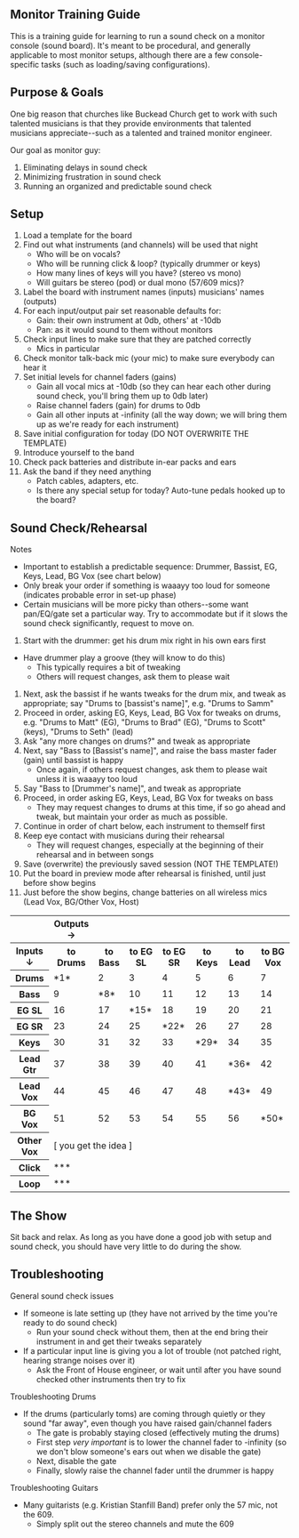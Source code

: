 Monitor Training Guide
----------------------

This is a training guide for learning to run a sound check on a monitor console (sound board).  It's
meant to be procedural, and generally applicable to most monitor setups, although there are a few
console-specific tasks (such as loading/saving configurations).

Purpose & Goals
---------------

One big reason that churches like Buckead Church get to work with such talented musicians is that they provide environments that talented musicians appreciate--such as a talented and trained monitor engineer.

Our goal as monitor guy:
1. Eliminating delays in sound check
1. Minimizing frustration in sound check
1. Running an organized and predictable sound check

Setup
-----

1. Load a template for the board
1. Find out what instruments (and channels) will be used that night
	- Who will be on vocals?
	- Who will be running click & loop? (typically drummer or keys)
	- How many lines of keys will you have? (stereo vs mono)
	- Will guitars be stereo (pod) or dual mono (57/609 mics)?
1. Label the board with instrument names (inputs) musicians' names (outputs)
1. For each input/output pair set reasonable defaults for:
	- Gain: their own instrument at 0db, others' at -10db
	- Pan: as it would sound to them without monitors
1. Check input lines to make sure that they are patched correctly
	- Mics in particular
1. Check monitor talk-back mic (your mic) to make sure everybody can hear it
1. Set initial levels for channel faders (gains)
    - Gain all vocal mics at -10db (so they can hear each other during sound check, you'll bring them up to 0db later)
    - Raise channel faders (gain) for drums to 0db
    - Gain all other inputs at -infinity (all the way down; we will bring them up as we're ready for each instrument)
1. Save initial configuration for today (DO NOT OVERWRITE THE TEMPLATE)
1. Introduce yourself to the band
1. Check pack batteries and distribute in-ear packs and ears
1. Ask the band if they need anything
	- Patch cables, adapters, etc.
	- Is there any special setup for today? Auto-tune pedals hooked up to the board?

Sound Check/Rehearsal
---------------------

Notes
- Important to establish a predictable sequence: Drummer, Bassist, EG, Keys, Lead, BG Vox (see chart below)
- Only break your order if something is waaayy too loud for someone (indicates probable error in set-up phase)
- Certain musicians will be more picky than others--some want pan/EQ/gate set a particular way. Try to accommodate but if it slows the sound check significantly, request to move on.
	
1. Start with the drummer: get his drum mix right in his own ears first
  - Have drummer play a groove (they will know to do this)
	- This typically requires a bit of tweaking
	- Others will request changes, ask them to please wait
1. Next, ask the bassist if he wants tweaks for the drum mix, and tweak as appropriate; say "Drums to [bassist's name]", e.g. "Drums to Samm"
1. Proceed in order, asking EG, Keys, Lead, BG Vox for tweaks on drums, e.g. "Drums to Matt" (EG), "Drums to Brad" (EG), "Drums to Scott" (keys), "Drums to Seth" (lead)
1. Ask "any more changes on drums?" and tweak as appropriate
1. Next, say "Bass to [Bassist's name]", and raise the bass master fader (gain) until bassist is happy
	- Once again, if others request changes, ask them to please wait unless it is waaayy too loud
1. Say "Bass to [Drummer's name]", and tweak as appropriate
1. Proceed, in order asking EG, Keys, Lead, BG Vox for tweaks on bass
	- They may request changes to drums at this time, if so go ahead and tweak, but maintain your order as much as possible.
1. Continue in order of chart below, each instrument to themself first
1. Keep eye contact with musicians during their rehearsal
    - They will request changes, especially at the beginning of their rehearsal and in between songs
1. Save (overwrite) the previously saved session (NOT THE TEMPLATE!)
1. Put the board in preview mode after rehearsal is finished, until just before show begins
1. Just before the show begins, change batteries on all wireless mics (Lead Vox, BG/Other Vox, Host)

<table>
  <tr>
    <td></td>
    <th>Outputs &rarr;</th>
  </tr>
  <tr>
    <th>Inputs &darr;</th>
    <th>to Drums</th>
    <th>to Bass</th>
    <th>to EG SL</th>
    <th>to EG SR</th>
    <th>to Keys</th>
    <th>to Lead</th>
    <th>to BG Vox</th>
  </tr>
  <tr>
    <th>Drums</th>
    <td>*1*</td>
    <td>2</td>
    <td>3</td>
    <td>4</td>
    <td>5</td>
    <td>6</td>
    <td>7</td>
  </tr>
  <tr>
    <th>Bass</th>
    <td>9</td>
    <td>*8*</td>
    <td>10</td>
    <td>11</td>
    <td>12</td>
    <td>13</td>
    <td>14</td>
  </tr>
  <tr>
    <th>EG SL</th>
    <td>16</td>
    <td>17</td>
    <td>*15*</td>
    <td>18</td>
    <td>19</td>
    <td>20</td>
    <td>21</td>
  </tr>
  <tr>
    <th>EG SR</th>
    <td>23</td>
    <td>24</td>
    <td>25</td>
    <td>*22*</td>
    <td>26</td>
    <td>27</td>
    <td>28</td>
  </tr>
  <tr>
    <th>Keys</th>
    <td>30</td>
    <td>31</td>
    <td>32</td>
    <td>33</td>
    <td>*29*</td>
    <td>34</td>
    <td>35</td>
  </tr>
  <tr>
    <th>Lead Gtr</th>
    <td>37</td>
    <td>38</td>
    <td>39</td>
    <td>40</td>
    <td>41</td>
    <td>*36*</td>
    <td>42</td>
  </tr>
  <tr>
    <th>Lead Vox</th>
    <td>44</td>
    <td>45</td>
    <td>46</td>
    <td>47</td>
    <td>48</td>
    <td>*43*</td>
    <td>49</td>
  </tr>
  <tr>
    <th>BG Vox</th>
    <td>51</td>
    <td>52</td>
    <td>53</td>
    <td>54</td>
    <td>55</td>
    <td>56</td>
    <td>*50*</td>
  </tr>
  <tr>
    <th>Other Vox</th>
    <td colspan=7>[ you get the idea ]</td>
  </tr>
  <tr>
    <th>Click</th>
    <td>***</td>
    <td colspan=6></td>
  </tr>
  <tr>
    <th>Loop</th>
    <td>***</td>
    <td colspan=6></td>
  </tr>
</table>

The Show
--------

Sit back and relax.  As long as you have done a good job with setup and sound check, you should have very little to do during the show.

Troubleshooting
---------------

General sound check issues
- If someone is late setting up (they have not arrived by the time you're ready to do sound check)
  - Run your sound check without them, then at the end bring their instrument in and get their tweaks separately
- If a particular input line is giving you a lot of trouble (not patched right, hearing strange noises over it)
  - Ask the Front of House engineer, or wait until after you have sound checked other instruments then try to fix

Troubleshooting Drums
- If the drums (particularly toms) are coming through quietly or they sound "far away", even though you have raised gain/channel faders
  - The gate is probably staying closed (effectively muting the drums)
  - First step *very important* is to lower the channel fader to -infinity (so we don't blow someone's ears out when we disable the gate)
  - Next, disable the gate
  - Finally, slowly raise the channel fader until the drummer is happy

Troubleshooting Guitars
- Many guitarists (e.g. Kristian Stanfill Band) prefer only the 57 mic, not the 609.
  - Simply split out the stereo channels and mute the 609